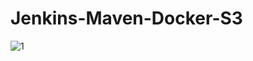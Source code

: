 # Jenkins-Maven-Docker-S3

![1](https://github.com/VardhanLearn/Git-Maven-Docker-S3/assets/87961252/eab6e3a9-4b22-4f4c-882d-95630d07d52b)

